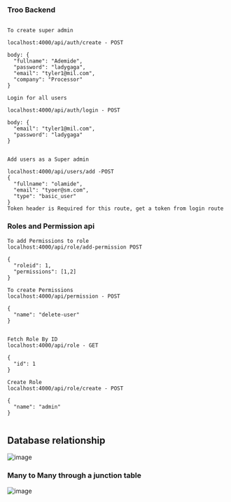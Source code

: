 ### Troo Backend

```

To create super admin

localhost:4000/api/auth/create - POST

body: {
  "fullname": "Ademide",
  "password": "ladygaga",
  "email": "tyler1@mil.com",
  "company": "Processor"
}

```

```
Login for all users

localhost:4000/api/auth/login - POST

body: {
  "email": "tyler1@mil.com",
  "password": "ladygaga"
}

```

```

Add users as a Super admin

localhost:4000/api/users/add -POST
{
  "fullname": "olamide",
  "email": "tyoer@sm.com",
  "type": "basic_user"
}
Token header is Required for this route, get a token from login route

```

### Roles and Permission api

```
To add Permissions to role
localhost:4000/api/role/add-permission POST

{
  "roleid": 1,
  "permissions": [1,2]
}
```

```
To create Permissions
localhost:4000/api/permission - POST

{
  "name": "delete-user"
}
```
```

Fetch Role By ID
localhost:4000/api/role - GET

{
  "id": 1
}
```

```
Create Role
localhost:4000/api/role/create - POST

{
  "name": "admin"
}


```

## Database relationship

![image](https://github.com/tylerjusfly/troo-backend/assets/53145644/35f7f0ec-13b5-4f79-9cd8-65c92f37d3d8)



### Many to Many through a junction table

![image](https://github.com/tylerjusfly/troo-backend/assets/53145644/a6c9e1e7-9bae-4c28-b9f6-5869864326dc)

